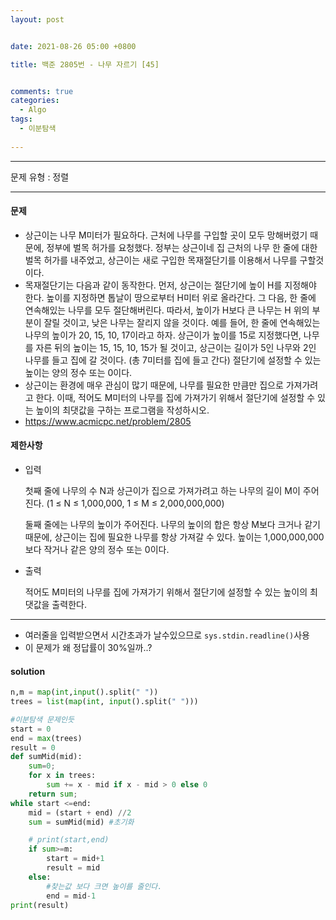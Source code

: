 ```yaml
---
layout: post


date: 2021-08-26 05:00 +0800

title: 백준 2805번 - 나무 자르기 [45]


comments: true
categories: 
  - Algo
tags: 
  - 이분탐색
  
---
```


---



문제 유형 : 정렬

---

#### 문제

- 상근이는 나무 M미터가 필요하다. 근처에 나무를 구입할 곳이 모두 망해버렸기 때문에, 정부에 벌목 허가를 요청했다. 정부는 상근이네 집 근처의 나무 한 줄에 대한 벌목 허가를 내주었고, 상근이는 새로 구입한 목재절단기를 이용해서 나무를 구할것이다.
- 목재절단기는 다음과 같이 동작한다. 먼저, 상근이는 절단기에 높이 H를 지정해야 한다. 높이를 지정하면 톱날이 땅으로부터 H미터 위로 올라간다. 그 다음, 한 줄에 연속해있는 나무를 모두 절단해버린다. 따라서, 높이가 H보다 큰 나무는 H 위의 부분이 잘릴 것이고, 낮은 나무는 잘리지 않을 것이다. 예를 들어, 한 줄에 연속해있는 나무의 높이가 20, 15, 10, 17이라고 하자. 상근이가 높이를 15로 지정했다면, 나무를 자른 뒤의 높이는 15, 15, 10, 15가 될 것이고, 상근이는 길이가 5인 나무와 2인 나무를 들고 집에 갈 것이다. (총 7미터를 집에 들고 간다) 절단기에 설정할 수 있는 높이는 양의 정수 또는 0이다.
- 상근이는 환경에 매우 관심이 많기 때문에, 나무를 필요한 만큼만 집으로 가져가려고 한다. 이때, 적어도 M미터의 나무를 집에 가져가기 위해서 절단기에 설정할 수 있는 높이의 최댓값을 구하는 프로그램을 작성하시오.
- https://www.acmicpc.net/problem/2805

#### 제한사항

- 입력

  첫째 줄에 나무의 수 N과 상근이가 집으로 가져가려고 하는 나무의 길이 M이 주어진다. (1 ≤ N ≤ 1,000,000, 1 ≤ M ≤ 2,000,000,000)

  둘째 줄에는 나무의 높이가 주어진다. 나무의 높이의 합은 항상 M보다 크거나 같기 때문에, 상근이는 집에 필요한 나무를 항상 가져갈 수 있다. 높이는 1,000,000,000보다 작거나 같은 양의 정수 또는 0이다.

- 출력

  적어도 M미터의 나무를 집에 가져가기 위해서 절단기에 설정할 수 있는 높이의 최댓값을 출력한다.

---


- 여러줄을 입력받으면서 시간초과가 날수있으므로 `sys.stdin.readline()`사용
- 이 문제가 왜 정답률이 30%일까..?

#### solution

```python
n,m = map(int,input().split(" "))
trees = list(map(int, input().split(" ")))

#이분탐색 문제인듯
start = 0
end = max(trees)
result = 0
def sumMid(mid):
    sum=0;
    for x in trees:
        sum += x - mid if x - mid > 0 else 0
    return sum;
while start <=end:
    mid = (start + end) //2
    sum = sumMid(mid) #초기화

    # print(start,end)
    if sum>=m:
        start = mid+1
        result = mid
    else:
        #찾는값 보다 크면 높이를 줄인다.
        end = mid-1
print(result)


```



 